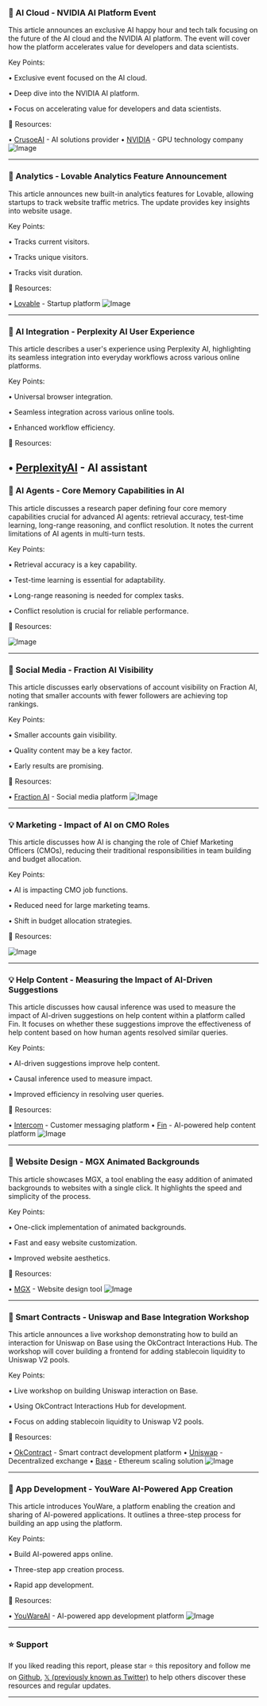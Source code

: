 ### 🤖 AI Cloud - NVIDIA AI Platform Event

This article announces an exclusive AI happy hour and tech talk focusing on the future of the AI cloud and the NVIDIA AI platform.  The event will cover how the platform accelerates value for developers and data scientists.

Key Points:

•  Exclusive event focused on the AI cloud.

•  Deep dive into the NVIDIA AI platform.

•  Focus on accelerating value for developers and data scientists.


🔗 Resources:

• [CrusoeAI](https://x.com/CrusoeAI) - AI solutions provider
• [NVIDIA](https://x.com/nvidia) -  GPU technology company
![Image](https://pbs.twimg.com/media/GvmhI_-WsAAIlG7?format=jpg&name=small)


---

### 🚀 Analytics - Lovable Analytics Feature Announcement

This article announces new built-in analytics features for Lovable, allowing startups to track website traffic metrics.  The update provides key insights into website usage.

Key Points:

• Tracks current visitors.

• Tracks unique visitors.

• Tracks visit duration.



🔗 Resources:

• [Lovable](https://x.com/lovable_dev) - Startup platform
![Image](https://pbs.twimg.com/amplify_video_thumb/1943759188523724801/img/CdNFPjC2X3i7W_tc.jpg)


---

### 🤖 AI Integration - Perplexity AI User Experience

This article describes a user's experience using Perplexity AI, highlighting its seamless integration into everyday workflows across various online platforms.

Key Points:

• Universal browser integration.

• Seamless integration across various online tools.

• Enhanced workflow efficiency.


🔗 Resources:

• [PerplexityAI](https://x.com/PerplexityComet) - AI assistant
---

### 🤖 AI Agents - Core Memory Capabilities in AI

This article discusses a research paper defining four core memory capabilities crucial for advanced AI agents: retrieval accuracy, test-time learning, long-range reasoning, and conflict resolution.  It notes the current limitations of AI agents in multi-turn tests.

Key Points:

•  Retrieval accuracy is a key capability.

•  Test-time learning is essential for adaptability.

•  Long-range reasoning is needed for complex tasks.

•  Conflict resolution is crucial for reliable performance.


🔗 Resources:

![Image](https://pbs.twimg.com/media/GvaXJalaUAAc0NZ?format=png&name=small)


---

### 🚀 Social Media - Fraction AI Visibility

This article discusses early observations of account visibility on Fraction AI, noting that smaller accounts with fewer followers are achieving top rankings.

Key Points:

• Smaller accounts gain visibility.

• Quality content may be a key factor.

• Early results are promising.


🔗 Resources:

• [Fraction AI](https://x.com/FractionAI_xyz) - Social media platform
![Image](https://pbs.twimg.com/media/Gvl-GwdWQAA9PoA?format=jpg&name=small)


---

### 💡 Marketing - Impact of AI on CMO Roles

This article discusses how AI is changing the role of Chief Marketing Officers (CMOs), reducing their traditional responsibilities in team building and budget allocation.

Key Points:

• AI is impacting CMO job functions.

• Reduced need for large marketing teams.

• Shift in budget allocation strategies.


🔗 Resources:

![Image](https://pbs.twimg.com/media/GvmAhUdXIAE0rmq?format=jpg&name=small)


---

### 💡 Help Content - Measuring the Impact of AI-Driven Suggestions

This article discusses how causal inference was used to measure the impact of AI-driven suggestions on help content within a platform called Fin.  It focuses on whether these suggestions improve the effectiveness of help content based on how human agents resolved similar queries.

Key Points:

• AI-driven suggestions improve help content.

• Causal inference used to measure impact.

• Improved efficiency in resolving user queries.


🔗 Resources:

• [Intercom](https://x.com/intercom) - Customer messaging platform
• [Fin](https://x.com/Fin_ai) - AI-powered help content platform
![Image](https://pbs.twimg.com/media/GvW3NiOWMAA_or2?format=jpg&name=small)


---

### 🚀 Website Design - MGX Animated Backgrounds

This article showcases MGX, a tool enabling the easy addition of animated backgrounds to websites with a single click.  It highlights the speed and simplicity of the process.

Key Points:

• One-click implementation of animated backgrounds.

• Fast and easy website customization.

• Improved website aesthetics.


🔗 Resources:

• [MGX](https://mgx.dev/app/5ax5wd) - Website design tool
![Image](https://pbs.twimg.com/amplify_video_thumb/1943341448734420992/img/kjYpYK0J0gJ_Ujhu.jpg)


---

### 🤖 Smart Contracts - Uniswap and Base Integration Workshop

This article announces a live workshop demonstrating how to build an interaction for Uniswap on Base using the OkContract Interactions Hub. The workshop will cover building a frontend for adding stablecoin liquidity to Uniswap V2 pools.

Key Points:

• Live workshop on building Uniswap interaction on Base.

• Using OkContract Interactions Hub for development.

• Focus on adding stablecoin liquidity to Uniswap V2 pools.


🔗 Resources:

• [OkContract](https://x.com/okcontract) - Smart contract development platform
• [Uniswap](https://x.com/Uniswap) - Decentralized exchange
• [Base](https://x.com/base) - Ethereum scaling solution
![Image](https://pbs.twimg.com/media/GvlDoxwWYAABL-q?format=jpg&name=small)


---

### 🚀  App Development - YouWare AI-Powered App Creation

This article introduces YouWare, a platform enabling the creation and sharing of AI-powered applications.  It outlines a three-step process for building an app using the platform.

Key Points:

• Build AI-powered apps online.

• Three-step app creation process.

• Rapid app development.


🔗 Resources:

• [YouWareAI](https://x.com/YouWareAI) - AI-powered app development platform
![Image](https://pbs.twimg.com/media/GvkXKbNX0AAIMXU?format=jpg&name=small)


---

### ⭐️ Support

If you liked reading this report, please star ⭐️ this repository and follow me on [Github](https://github.com/Drix10), [𝕏 (previously known as Twitter)](https://x.com/DRIX_10_) to help others discover these resources and regular updates.

---